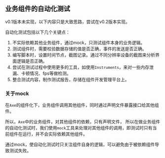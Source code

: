 ## 业务组件的自动化测试

v0.1版本未实现，以下内容只是大致思路，尝试在v0.2版本实现。

自动化测试包括以下几个关键点：

1. 不实际依赖其他业务组件，通过mock，只测试组件本身的业务逻辑。
2. 测试组件时，需要校验数据存储的值是否正确，事件的发送是否正确。
3. 编写脚本时，设置时间节点，截图记录。通过不同分辨率设备的截图来分析界面逻辑是否正确。
4. 尝试在测试过程中使用更多的工具，如使用`Instruments`，来对一些内存泄漏、卡顿情况、fps等做检测。
5. 整合测试内容，制作测试报告，存储在组件开发管理平台上。

### 关于mock

在`Axe`的组件化下，业务组件调用其他组件，同时通过声明文件暴露接口给其他组件。

所以，`Axe`中的业务组件，对其他组件的依赖，只有声明文件， 所以在做业务组件的自动化测试时，我们使用`mock`工具来处理对其他组件的调用，即测试时只有当前组件在运行，并不会实际依赖其他组件。 

通过mock，使自动化测试时只关注组件自身的逻辑，可以避免由于被依赖组件导致测试失败。



